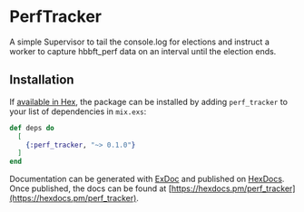 # PerfTracker

A simple Supervisor to tail the console.log for elections and instruct
a worker to capture hbbft_perf data on an interval until the election ends.

## Installation

If [available in Hex](https://hex.pm/docs/publish), the package can be installed
by adding `perf_tracker` to your list of dependencies in `mix.exs`:

```elixir
def deps do
  [
    {:perf_tracker, "~> 0.1.0"}
  ]
end
```

Documentation can be generated with [ExDoc](https://github.com/elixir-lang/ex_doc)
and published on [HexDocs](https://hexdocs.pm). Once published, the docs can
be found at [https://hexdocs.pm/perf_tracker](https://hexdocs.pm/perf_tracker).

